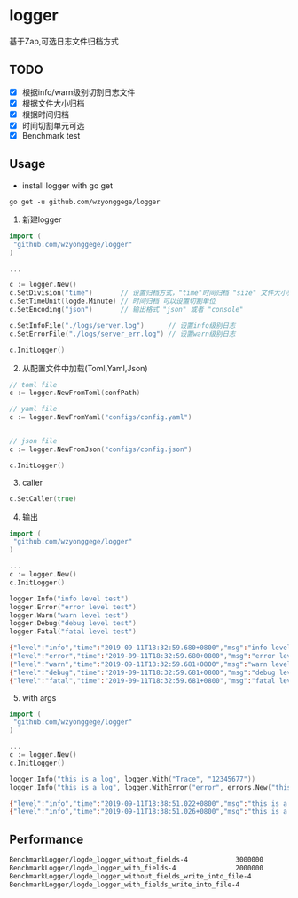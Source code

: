 # logger

基于Zap,可选日志文件归档方式

## TODO

- [x] 根据info/warn级别切割日志文件
- [x] 根据文件大小归档
- [x] 根据时间归档
- [x] 时间切割单元可选
- [x] Benchmark test

## Usage

- install logger with go get

`go get -u github.com/wzyonggege/logger`

1. 新建logger
```go
import (
 "github.com/wzyonggege/logger"
)

...

c := logger.New()
c.SetDivision("time")	    // 设置归档方式，"time"时间归档 "size" 文件大小归档，文件大小等可以在配置文件配置
c.SetTimeUnit(logde.Minute) // 时间归档 可以设置切割单位
c.SetEncoding("json")	    // 输出格式 "json" 或者 "console"

c.SetInfoFile("./logs/server.log")		// 设置info级别日志
c.SetErrorFile("./logs/server_err.log")	// 设置warn级别日志

c.InitLogger()
```

2. 从配置文件中加载(Toml,Yaml,Json)

```go
// toml file
c := logger.NewFromToml(confPath)

// yaml file
c := logger.NewFromYaml("configs/config.yaml")


// json file
c := logger.NewFromJson("configs/config.json")

c.InitLogger()
```

3. caller 

```go
c.SetCaller(true)
```

4. 输出

```go
import (
 "github.com/wzyonggege/logger"
)

...
c := logger.New()
c.InitLogger()

logger.Info("info level test")
logger.Error("error level test")
logger.Warn("warn level test")
logger.Debug("debug level test")
logger.Fatal("fatal level test")
```

```bash
{"level":"info","time":"2019-09-11T18:32:59.680+0800","msg":"info level test"}
{"level":"error","time":"2019-09-11T18:32:59.680+0800","msg":"error level test"}
{"level":"warn","time":"2019-09-11T18:32:59.681+0800","msg":"warn level test"}
{"level":"debug","time":"2019-09-11T18:32:59.681+0800","msg":"debug level test"}
{"level":"fatal","time":"2019-09-11T18:32:59.681+0800","msg":"fatal level test"}
```

5. with args
```go
import (
 "github.com/wzyonggege/logger"
)

...
c := logger.New()
c.InitLogger()

logger.Info("this is a log", logger.With("Trace", "12345677"))
logger.Info("this is a log", logger.WithError("error", errors.New("this is a new error")))
```

```bash
{"level":"info","time":"2019-09-11T18:38:51.022+0800","msg":"this is a log","Trace":"12345677"}
{"level":"info","time":"2019-09-11T18:38:51.026+0800","msg":"this is a log","error":"this is a new error"}
```

## Performance

```bash
BenchmarkLogger/logde_logger_without_fields-4            3000000               563 ns/op
BenchmarkLogger/logde_logger_with_fields-4               2000000               637 ns/op
BenchmarkLogger/logde_logger_without_fields_write_into_file-4             200000             13021 ns/op
BenchmarkLogger/logde_logger_with_fields_write_into_file-4                100000             12606 ns/op
```



